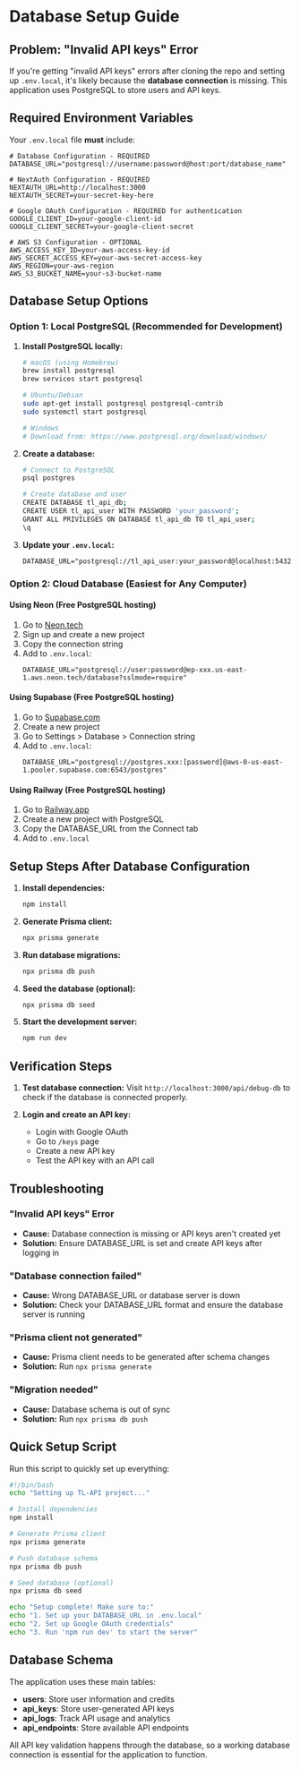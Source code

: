 # Database Setup Guide

## Problem: "Invalid API keys" Error

If you're getting "invalid API keys" errors after cloning the repo and setting up `.env.local`, it's likely because the **database connection** is missing. This application uses PostgreSQL to store users and API keys.

## Required Environment Variables

Your `.env.local` file **must** include:

```env
# Database Configuration - REQUIRED
DATABASE_URL="postgresql://username:password@host:port/database_name"

# NextAuth Configuration - REQUIRED
NEXTAUTH_URL=http://localhost:3000
NEXTAUTH_SECRET=your-secret-key-here

# Google OAuth Configuration - REQUIRED for authentication
GOOGLE_CLIENT_ID=your-google-client-id
GOOGLE_CLIENT_SECRET=your-google-client-secret

# AWS S3 Configuration - OPTIONAL
AWS_ACCESS_KEY_ID=your-aws-access-key-id
AWS_SECRET_ACCESS_KEY=your-aws-secret-access-key
AWS_REGION=your-aws-region
AWS_S3_BUCKET_NAME=your-s3-bucket-name
```

## Database Setup Options

### Option 1: Local PostgreSQL (Recommended for Development)

1. **Install PostgreSQL locally:**
   ```bash
   # macOS (using Homebrew)
   brew install postgresql
   brew services start postgresql
   
   # Ubuntu/Debian
   sudo apt-get install postgresql postgresql-contrib
   sudo systemctl start postgresql
   
   # Windows
   # Download from: https://www.postgresql.org/download/windows/
   ```

2. **Create a database:**
   ```bash
   # Connect to PostgreSQL
   psql postgres
   
   # Create database and user
   CREATE DATABASE tl_api_db;
   CREATE USER tl_api_user WITH PASSWORD 'your_password';
   GRANT ALL PRIVILEGES ON DATABASE tl_api_db TO tl_api_user;
   \q
   ```

3. **Update your `.env.local`:**
   ```env
   DATABASE_URL="postgresql://tl_api_user:your_password@localhost:5432/tl_api_db"
   ```

### Option 2: Cloud Database (Easiest for Any Computer)

#### Using Neon (Free PostgreSQL hosting)
1. Go to [Neon.tech](https://neon.tech)
2. Sign up and create a new project
3. Copy the connection string
4. Add to `.env.local`:
   ```env
   DATABASE_URL="postgresql://user:password@ep-xxx.us-east-1.aws.neon.tech/database?sslmode=require"
   ```

#### Using Supabase (Free PostgreSQL hosting)
1. Go to [Supabase.com](https://supabase.com)
2. Create a new project
3. Go to Settings > Database > Connection string
4. Add to `.env.local`:
   ```env
   DATABASE_URL="postgresql://postgres.xxx:[password]@aws-0-us-east-1.pooler.supabase.com:6543/postgres"
   ```

#### Using Railway (Free PostgreSQL hosting)
1. Go to [Railway.app](https://railway.app)
2. Create a new project with PostgreSQL
3. Copy the DATABASE_URL from the Connect tab
4. Add to `.env.local`

## Setup Steps After Database Configuration

1. **Install dependencies:**
   ```bash
   npm install
   ```

2. **Generate Prisma client:**
   ```bash
   npx prisma generate
   ```

3. **Run database migrations:**
   ```bash
   npx prisma db push
   ```

4. **Seed the database (optional):**
   ```bash
   npx prisma db seed
   ```

5. **Start the development server:**
   ```bash
   npm run dev
   ```

## Verification Steps

1. **Test database connection:**
   Visit `http://localhost:3000/api/debug-db` to check if the database is connected properly.

2. **Login and create an API key:**
   - Login with Google OAuth
   - Go to `/keys` page
   - Create a new API key
   - Test the API key with an API call

## Troubleshooting

### "Invalid API keys" Error
- **Cause:** Database connection is missing or API keys aren't created yet
- **Solution:** Ensure DATABASE_URL is set and create API keys after logging in

### "Database connection failed"
- **Cause:** Wrong DATABASE_URL or database server is down
- **Solution:** Check your DATABASE_URL format and ensure the database server is running

### "Prisma client not generated"
- **Cause:** Prisma client needs to be generated after schema changes
- **Solution:** Run `npx prisma generate`

### "Migration needed"
- **Cause:** Database schema is out of sync
- **Solution:** Run `npx prisma db push`

## Quick Setup Script

Run this script to quickly set up everything:

```bash
#!/bin/bash
echo "Setting up TL-API project..."

# Install dependencies
npm install

# Generate Prisma client
npx prisma generate

# Push database schema
npx prisma db push

# Seed database (optional)
npx prisma db seed

echo "Setup complete! Make sure to:"
echo "1. Set up your DATABASE_URL in .env.local"
echo "2. Set up Google OAuth credentials"
echo "3. Run 'npm run dev' to start the server"
```

## Database Schema

The application uses these main tables:
- **users**: Store user information and credits
- **api_keys**: Store user-generated API keys
- **api_logs**: Track API usage and analytics
- **api_endpoints**: Store available API endpoints

All API key validation happens through the database, so a working database connection is essential for the application to function.


